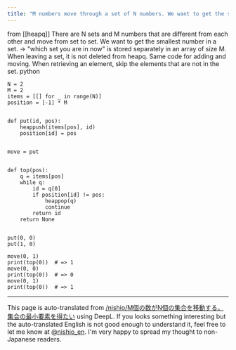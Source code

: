```yaml
---
title: "M numbers move through a set of N numbers. We want to get the smallest element of the set"
---
```


from [[heapq]]
There are N sets and M numbers that are different from each other and move from set to set. We want to get the smallest number in a set.
→ "which set you are in now" is stored separately in an array of size M. When leaving a set, it is not deleted from heapq. Same code for adding and moving. When retrieving an element, skip the elements that are not in the set.
python

```
N = 2
M = 2
items = [[] for _ in range(N)]
position = [-1] * M


def put(id, pos):
    heappush(items[pos], id)
    position[id] = pos


move = put


def top(pos):
    q = items[pos]
    while q:
        id = q[0]
        if position[id] != pos:
            heappop(q)
            continue
        return id
    return None


put(0, 0)
put(1, 0)

move(0, 1)
print(top(0))  # => 1
move(0, 0)
print(top(0))  # => 0
move(0, 1)
print(top(0))  # => 1
```


---
This page is auto-translated from [/nishio/M個の数がN個の集合を移動する。集合の最小要素を得たい](https://scrapbox.io/nishio/M個の数がN個の集合を移動する。集合の最小要素を得たい) using DeepL. If you looks something interesting but the auto-translated English is not good enough to understand it, feel free to let me know at [@nishio_en](https://twitter.com/nishio_en). I'm very happy to spread my thought to non-Japanese readers.